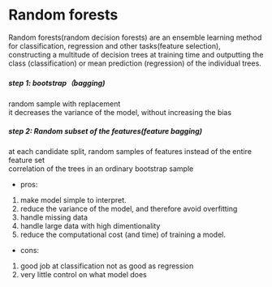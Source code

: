# Random forests 
Random forests(random decision forests) are an ensemble learning method for classification, regression and 
other tasks(feature selection), constructing a multitude of decision trees at training time and outputting the class (classification) or mean prediction (regression) of the individual trees.   
    
##### step 1: bootstrap（bagging)     
random sample with replacement      
it decreases the variance of the model, without increasing the bias     

##### step 2: Random subset of the features(feature bagging)    
at each candidate split, random samples of features instead of the entire feature set    
correlation of the trees in an ordinary bootstrap sample     

* pros:    
1. make model simple to interpret.      
2. reduce the variance of the model, and therefore avoid overfitting     
3. handle missing data       
4. handle large data with high dimentionality   
5. reduce the computational cost (and time) of training a model.   

* cons:    
1. good job at classification not as good as regression    
2. very little control on what model does     


